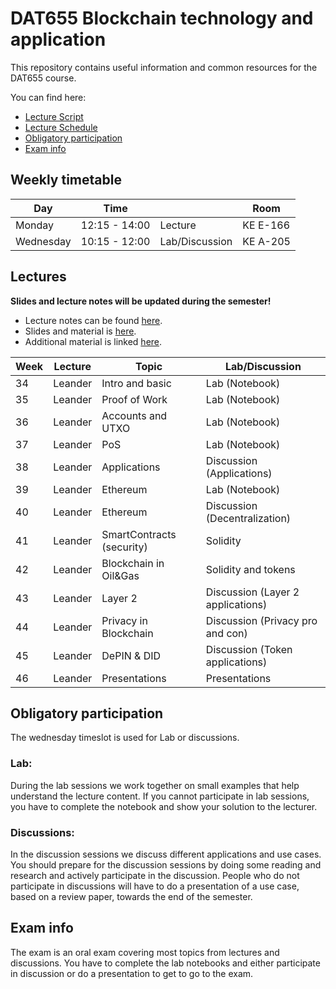 # DAT655 Blockchain technology and application

This repository contains useful information and common resources for the DAT655 course.

You can find here:
* [Lecture Script](script.pdf)
* [Lecture Schedule](#lectures)
* [Obligatory participation](#obligatory-participation)
* [Exam info](#exam-info)

## Weekly timetable


| Day | Time | | Room |
|----|------|---|------|
| Monday | 12:15 - 14:00 | Lecture | KE E-166 |
| Wednesday  | 10:15 - 12:00 | Lab/Discussion | KE A-205 |

## Lectures

**Slides and lecture notes will be updated during the semester!**

* Lecture notes can be found [here](script.pdf). 
* Slides and material is [here](slides).
* Additional material is linked [here](resources.md).


| Week | Lecture | Topic | Lab/Discussion |
|-----|-----------|-------|----------|
| 34 | Leander  | Intro and basic | Lab (Notebook) |
| 35 | Leander  | Proof of Work | Lab (Notebook) |
| 36 | Leander  | Accounts and UTXO | Lab (Notebook) |
| 37 | Leander  | PoS | Lab (Notebook) |
| 38 | Leander  | Applications | Discussion (Applications) |
| 39 | Leander  | Ethereum | Lab (Notebook) |
| 40 | Leander  | Ethereum | Discussion (Decentralization) |
| 41 | Leander  | SmartContracts (security) | Solidity |
| 42 | Leander  | Blockchain in Oil&Gas | Solidity and tokens |
| 43 | Leander  | Layer 2 | Discussion (Layer 2 applications) |
| 44 | Leander  | Privacy in Blockchain | Discussion (Privacy pro and con) |
| 45 | Leander  | DePIN & DID | Discussion (Token applications) |
| 46 | Leander  | Presentations | Presentations |

## Obligatory participation

The wednesday timeslot is used for Lab or discussions.

### Lab:
During the lab sessions we work together on small examples that help understand the lecture content. 
If you cannot participate in lab sessions, you have to complete the notebook and show your solution to the lecturer.

### Discussions:
In the discussion sessions we discuss different applications and use cases.
You should prepare for the discussion sessions by doing some reading and research and actively participate in the discussion.
People who do not participate in discussions will have to do a presentation of a use case, based on a review paper, towards the end of the semester.

## Exam info
The exam is an oral exam covering most topics from lectures and discussions.
You have to complete the lab notebooks and either participate in discussion or do a presentation to get to go to the exam.